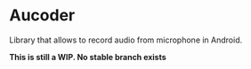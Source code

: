 # Aucoder
Library that allows to record audio from microphone in Android.

**This is still a WIP. No stable branch exists**
